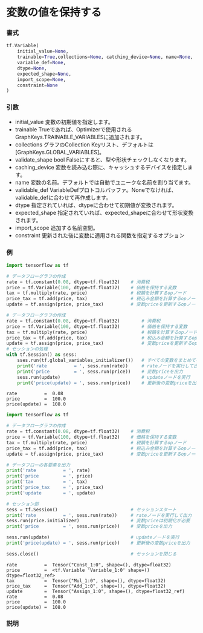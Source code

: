 # 変数の値を保持する

### 書式

```python
tf.Variable(
	initial_value=None,
	trainable=True,collections=None, catching_device=None, name=None,
	variable_def=None,
	dtype=None,
	expected_shape=None,
	import_scope=None,
	constraint=None
)
```

### 引数

- initial_value	変数の初期値を指定します。
- trainable	Trueであれば、Optimizerで使用されるGraphKeys.TRAINABLE_VARIABLESに追加されます。
- collections	グラフのCollection Keyリスト、デフォルトは[GraphKeys.GLOBAL_VARIABLES]。
- validate_shape	bool	Falseにすると、型や形状チェックしなくなります。
- caching_device	変数を読み込む際に、キャッシュするデバイスを指定します。
- name	変数の名前。デフォルトでは自動でユニークな名前を割り当てます。
- validable_def	VariableDefプロトコルバッファ。Noneでなければ、validable_defに合わせて再作成します。
- dtype	指定されていれば、dtypeに合わせて初期値が変換されます。
- expected_shape	指定されていれば、expected_shapeに合わせて形状変換されます。
- import_scope	追加する名前空間。
- constraint	更新された後に変数に適用される関数を指定するオプション

### 例

```python
import tensorflow as tf

# データフローグラフの作成
rate = tf.constant(0.08, dtype=tf.float32)    # 消費税
price = tf.Variable(100, dtype=tf.float32)    # 価格を保持する変数
tax = tf.multiply(rate, price)                # 税額を計算するopノード
price_tax = tf.add(price, tax)                # 税込み金額を計算するopノード
update = tf.assign(price, price_tax)          # 変数priceを更新するopノード

# データフローグラフの作成
rate = tf.constant(0.08, dtype=tf.float32)        # 消費税
price = tf.Variable(100, dtype=tf.float32)        # 価格を保持する変数
tax = tf.multiply(rate, price)                    # 税額を計算するopノード
price_tax = tf.add(price, tax)                    # 税込み金額を計算するopノード
update = tf.assign(price, price_tax)              # 変数priceを更新するopノード
# セッションの処理
with tf.Session() as sess:
    sses.run(tf.global_variables_initializer())   # すべての変数をまとめて初期化
    print('rate          = ', sess.run(rate))     # rateノードを実行して出力
    print('price         = ', sess.run(price))    # 変数priceを出力
    sess.run(update)                              # updateノードを実行
    print('price(update) = ', sess.run(price))    # 更新後の変数priceを出力
```
	rate          =  0.08
	price         =  100.0
	price(update) =  108.0
```python
import tensorflow as tf

# データフローグラフの作成
rate = tf.constant(0.08, dtype=tf.float32)    # 消費税
price = tf.Variable(100, dtype=tf.float32)    # 価格を保持する変数
tax = tf.multiply(rate, price)                # 税額を計算するopノード
price_tax = tf.add(price, tax)                # 税込み金額を計算するopノード
update = tf.assign(price, price_tax)          # 変数priceを更新するopノード

# データフローの各要素を出力
print('rate          = ', rate)
print('price         = ', price)
print('tax           = ', tax)
print('price_tax     = ', price_tax)
print('update        = ', update)

# セッション部
sess = tf.Session()                           # セッションスタート
print('rate          = ', sess.run(rate))     # rateノードを実行して出力
sess.run(price.initializer)                   # 変数priceは初期化が必要
print('price         = ', sess.run(price))    # 変数priceを出力

sess.run(update)                              # updateノードを実行
print('price(update) = ', sess.run(price))    # 更新後の変数priceを出力

sess.close()                                  # セッションを閉じる
```
	rate          =  Tensor("Const_1:0", shape=(), dtype=float32)
	price         =  <tf.Variable 'Variable_1:0' shape=() dtype=float32_ref>
	tax           =  Tensor("Mul_1:0", shape=(), dtype=float32)
	price_tax     =  Tensor("Add_1:0", shape=(), dtype=float32)
	update        =  Tensor("Assign_1:0", shape=(), dtype=float32_ref)
	rate          =  0.08
	price         =  100.0
	price(update) =  108.0

### 説明
